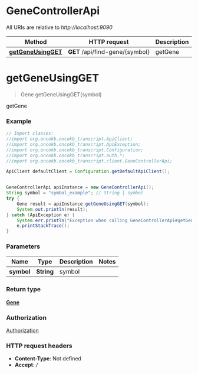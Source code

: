 # GeneControllerApi

All URIs are relative to *http://localhost:9090*

Method | HTTP request | Description
------------- | ------------- | -------------
[**getGeneUsingGET**](GeneControllerApi.md#getGeneUsingGET) | **GET** /api/find-gene/{symbol} | getGene

<a name="getGeneUsingGET"></a>
# **getGeneUsingGET**
> Gene getGeneUsingGET(symbol)

getGene

### Example
```java
// Import classes:
//import org.oncokb.oncokb_transcript.ApiClient;
//import org.oncokb.oncokb_transcript.ApiException;
//import org.oncokb.oncokb_transcript.Configuration;
//import org.oncokb.oncokb_transcript.auth.*;
//import org.oncokb.oncokb_transcript.client.GeneControllerApi;

ApiClient defaultClient = Configuration.getDefaultApiClient();


GeneControllerApi apiInstance = new GeneControllerApi();
String symbol = "symbol_example"; // String | symbol
try {
    Gene result = apiInstance.getGeneUsingGET(symbol);
    System.out.println(result);
} catch (ApiException e) {
    System.err.println("Exception when calling GeneControllerApi#getGeneUsingGET");
    e.printStackTrace();
}
```

### Parameters

Name | Type | Description  | Notes
------------- | ------------- | ------------- | -------------
 **symbol** | **String**| symbol |

### Return type

[**Gene**](Gene.md)

### Authorization

[Authorization](../README.md#Authorization)

### HTTP request headers

 - **Content-Type**: Not defined
 - **Accept**: */*

